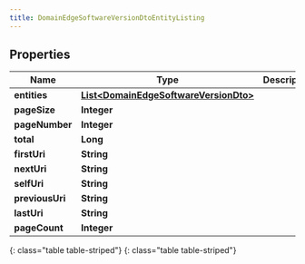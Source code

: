 ```yaml
---
title: DomainEdgeSoftwareVersionDtoEntityListing
---
```


## Properties

| Name | Type | Description | Notes |
| ------------ | ------------- | ------------- | ------------- |
| **entities** | [**List&lt;DomainEdgeSoftwareVersionDto&gt;**](DomainEdgeSoftwareVersionDto.html) |  |  [optional] |
| **pageSize** | **Integer** |  |  [optional] |
| **pageNumber** | **Integer** |  |  [optional] |
| **total** | **Long** |  |  [optional] |
| **firstUri** | **String** |  |  [optional] |
| **nextUri** | **String** |  |  [optional] |
| **selfUri** | **String** |  |  [optional] |
| **previousUri** | **String** |  |  [optional] |
| **lastUri** | **String** |  |  [optional] |
| **pageCount** | **Integer** |  |  [optional] |
{: class="table table-striped"}
{: class="table table-striped"}


